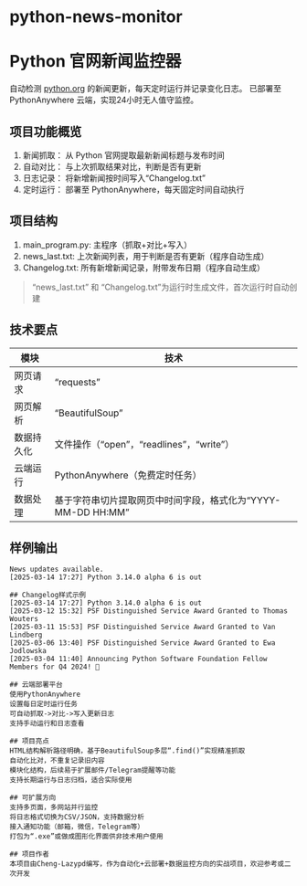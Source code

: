 # python-news-monitor
# Python 官网新闻监控器
自动检测 [python.org](http://www.python.org) 的新闻更新，每天定时运行并记录变化日志。
已部署至 PythonAnywhere 云端，实现24小时无人值守监控。

## 项目功能概览
1. 新闻抓取： 从 Python 官网提取最新新闻标题与发布时间
2. 自动对比： 与上次抓取结果对比，判断是否有更新
3. 日志记录： 将新增新闻按时间写入“Changelog.txt”
4. 定时运行： 部署至 PythonAnywhere，每天固定时间自动执行

## 项目结构
1. main_program.py: 主程序（抓取+对比+写入）
2. news_last.txt: 上次新闻列表，用于判断是否有更新（程序自动生成）
3. Changelog.txt: 所有新增新闻记录，附带发布日期（程序自动生成）
>“news_last.txt” 和 “Changelog.txt”为运行时生成文件，首次运行时自动创建

## 技术要点
模块       | 技术
-----------|------------
网页请求    |“requests”
网页解析    |“BeautifulSoup”
数据持久化   |文件操作（“open”，“readlines”，“write”）
云端运行    |PythonAnywhere（免费定时任务）
数据处理    |基于字符串切片提取网页中时间字段，格式化为“YYYY-MM-DD HH:MM”

## 样例输出
```text
News updates available.
[2025-03-14 17:27] Python 3.14.0 alpha 6 is out

## Changelog样式示例
[2025-03-14 17:27] Python 3.14.0 alpha 6 is out
[2025-03-12 15:32] PSF Distinguished Service Award Granted to Thomas Wouters
[2025-03-11 15:53] PSF Distinguished Service Award Granted to Van Lindberg
[2025-03-06 13:40] PSF Distinguished Service Award Granted to Ewa Jodlowska
[2025-03-04 11:40] Announcing Python Software Foundation Fellow Members for Q4 2024! 🎉

## 云端部署平台
使用PythonAnywhere
设置每日定时运行任务
可自动抓取->对比->写入更新日志
支持手动运行和日志查看

## 项目亮点
HTML结构解析路径明确，基于BeautifulSoup多层“.find()”实现精准抓取
自动化比对，不重复记录旧内容
模块化结构，后续易于扩展邮件/Telegram提醒等功能
支持长期运行与日志归档，适合实际使用

## 可扩展方向
支持多页面，多网站并行监控
将日志格式切换为CSV/JSON，支持数据分析
接入通知功能（邮箱，微信，Telegram等）
打包为“.exe”或做成图形化界面供非技术用户使用

## 项目作者
本项目由Cheng-Lazypd编写，作为自动化+云部署+数据监控方向的实战项目，欢迎参考或二次开发


